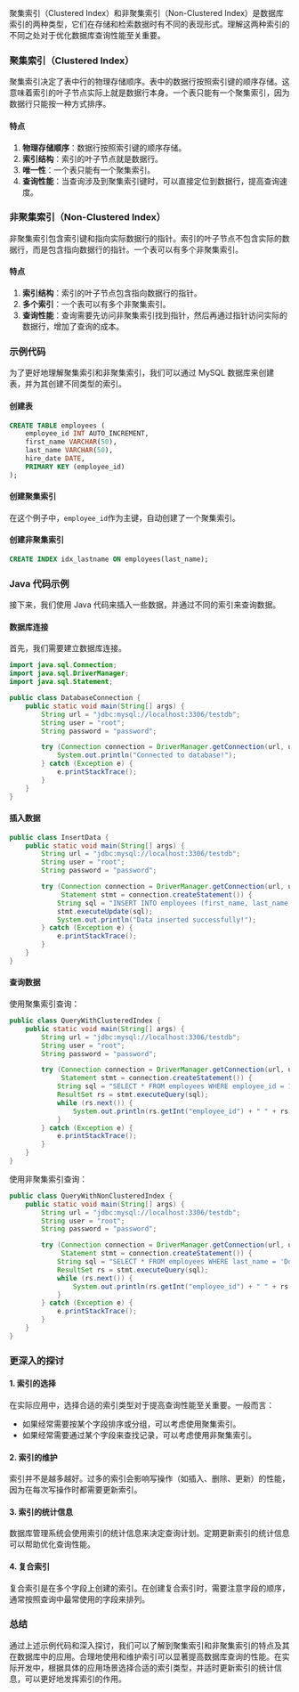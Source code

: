 聚集索引（Clustered Index）和非聚集索引（Non-Clustered Index）是数据库索引的两种类型，它们在存储和检索数据时有不同的表现形式。理解这两种索引的不同之处对于优化数据库查询性能至关重要。

### 聚集索引（Clustered Index）

聚集索引决定了表中行的物理存储顺序。表中的数据行按照索引键的顺序存储。这意味着索引的叶子节点实际上就是数据行本身。一个表只能有一个聚集索引，因为数据行只能按一种方式排序。

#### 特点

1. **物理存储顺序**：数据行按照索引键的顺序存储。
2. **索引结构**：索引的叶子节点就是数据行。
3. **唯一性**：一个表只能有一个聚集索引。
4. **查询性能**：当查询涉及到聚集索引键时，可以直接定位到数据行，提高查询速度。

### 非聚集索引（Non-Clustered Index）

非聚集索引包含索引键和指向实际数据行的指针。索引的叶子节点不包含实际的数据行，而是包含指向数据行的指针。一个表可以有多个非聚集索引。

#### 特点

1. **索引结构**：索引的叶子节点包含指向数据行的指针。
2. **多个索引**：一个表可以有多个非聚集索引。
3. **查询性能**：查询需要先访问非聚集索引找到指针，然后再通过指针访问实际的数据行，增加了查询的成本。

### 示例代码

为了更好地理解聚集索引和非聚集索引，我们可以通过 MySQL 数据库来创建表，并为其创建不同类型的索引。

#### 创建表

```sql
CREATE TABLE employees (
    employee_id INT AUTO_INCREMENT,
    first_name VARCHAR(50),
    last_name VARCHAR(50),
    hire_date DATE,
    PRIMARY KEY (employee_id)
);
```

#### 创建聚集索引

在这个例子中，`employee_id`作为主键，自动创建了一个聚集索引。

#### 创建非聚集索引

```sql
CREATE INDEX idx_lastname ON employees(last_name);
```

### Java 代码示例

接下来，我们使用 Java 代码来插入一些数据，并通过不同的索引来查询数据。

#### 数据库连接

首先，我们需要建立数据库连接。

```java
import java.sql.Connection;
import java.sql.DriverManager;
import java.sql.Statement;

public class DatabaseConnection {
    public static void main(String[] args) {
        String url = "jdbc:mysql://localhost:3306/testdb";
        String user = "root";
        String password = "password";

        try (Connection connection = DriverManager.getConnection(url, user, password)) {
            System.out.println("Connected to database!");
        } catch (Exception e) {
            e.printStackTrace();
        }
    }
}
```

#### 插入数据

```java
public class InsertData {
    public static void main(String[] args) {
        String url = "jdbc:mysql://localhost:3306/testdb";
        String user = "root";
        String password = "password";

        try (Connection connection = DriverManager.getConnection(url, user, password);
             Statement stmt = connection.createStatement()) {
            String sql = "INSERT INTO employees (first_name, last_name, hire_date) VALUES ('John', 'Doe', '2021-01-01')";
            stmt.executeUpdate(sql);
            System.out.println("Data inserted successfully!");
        } catch (Exception e) {
            e.printStackTrace();
        }
    }
}
```

#### 查询数据

使用聚集索引查询：

```java
public class QueryWithClusteredIndex {
    public static void main(String[] args) {
        String url = "jdbc:mysql://localhost:3306/testdb";
        String user = "root";
        String password = "password";

        try (Connection connection = DriverManager.getConnection(url, user, password);
             Statement stmt = connection.createStatement()) {
            String sql = "SELECT * FROM employees WHERE employee_id = 1";
            ResultSet rs = stmt.executeQuery(sql);
            while (rs.next()) {
                System.out.println(rs.getInt("employee_id") + " " + rs.getString("first_name") + " " + rs.getString("last_name"));
            }
        } catch (Exception e) {
            e.printStackTrace();
        }
    }
}
```

使用非聚集索引查询：

```java
public class QueryWithNonClusteredIndex {
    public static void main(String[] args) {
        String url = "jdbc:mysql://localhost:3306/testdb";
        String user = "root";
        String password = "password";

        try (Connection connection = DriverManager.getConnection(url, user, password);
             Statement stmt = connection.createStatement()) {
            String sql = "SELECT * FROM employees WHERE last_name = 'Doe'";
            ResultSet rs = stmt.executeQuery(sql);
            while (rs.next()) {
                System.out.println(rs.getInt("employee_id") + " " + rs.getString("first_name") + " " + rs.getString("last_name"));
            }
        } catch (Exception e) {
            e.printStackTrace();
        }
    }
}
```

### 更深入的探讨

#### 1. **索引的选择**

在实际应用中，选择合适的索引类型对于提高查询性能至关重要。一般而言：

- 如果经常需要按某个字段排序或分组，可以考虑使用聚集索引。
- 如果经常需要通过某个字段来查找记录，可以考虑使用非聚集索引。

#### 2. **索引的维护**

索引并不是越多越好。过多的索引会影响写操作（如插入、删除、更新）的性能，因为在每次写操作时都需要更新索引。

#### 3. **索引的统计信息**

数据库管理系统会使用索引的统计信息来决定查询计划。定期更新索引的统计信息可以帮助优化查询性能。

#### 4. **复合索引**

复合索引是在多个字段上创建的索引。在创建复合索引时，需要注意字段的顺序，通常按照查询中最常使用的字段来排列。

### 总结

通过上述示例代码和深入探讨，我们可以了解到聚集索引和非聚集索引的特点及其在数据库中的应用。合理地使用和维护索引可以显著提高数据库查询的性能。在实际开发中，根据具体的应用场景选择合适的索引类型，并适时更新索引的统计信息，可以更好地发挥索引的作用。
